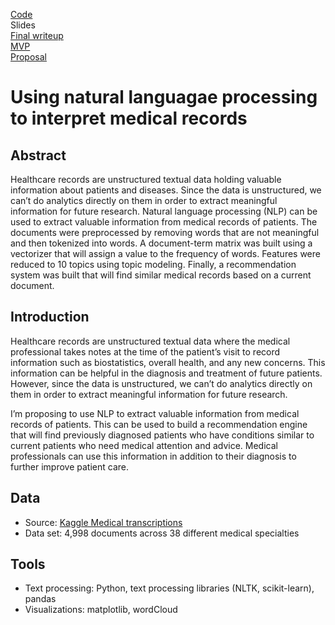 [Code](https://github.com/lee-jin81/metis_project_5_nlp/tree/main/Code_nlp) <br>
Slides <br>
[Final writeup](https://github.com/lee-jin81/metis_project_5_nlp/blob/main/writeup_nlp.pdf) <br>
[MVP](https://github.com/lee-jin81/metis_project_5_nlp/blob/main/nlp_mvp.md) <br>
[Proposal](https://github.com/lee-jin81/metis_project_5_nlp/blob/main/nlp_proposal.pdf) <br>

# Using natural languagae processing to interpret medical records

## Abstract
Healthcare records are unstructured textual data holding valuable information about patients and diseases. Since the data is unstructured, we can’t do analytics directly on them in order to extract meaningful information for future research. Natural language processing (NLP) can be used to extract valuable information from medical records of patients. The documents were preprocessed by removing words that are not meaningful and then tokenized into words. A document-term matrix was built using a vectorizer that will assign a value to the frequency of words. Features were reduced to 10 topics using topic modeling. Finally, a recommendation system was built that will find similar medical records based on a current document.

## Introduction
Healthcare records are unstructured textual data where the medical professional takes notes at the time of the patient’s visit to record information such as biostatistics, overall health, and any new concerns. This information can be helpful in the diagnosis and treatment of future patients.  However, since the data is unstructured, we can’t do analytics directly on them in order to extract meaningful information for future research. 

I’m proposing to use NLP to extract valuable information from medical records of patients. This can be used to build a recommendation engine that will find previously diagnosed patients who have conditions similar to current patients who need medical attention and advice.  Medical professionals can use this information in addition to their diagnosis to further improve patient care. 

## Data
* Source: [Kaggle Medical transcriptions](https://www.kaggle.com/datasets/tboyle10/medicaltranscriptions)
* Data set: 4,998 documents across 38 different medical specialties

## Tools
* Text processing: Python, text processing libraries (NLTK, scikit-learn), pandas
* Visualizations: matplotlib, wordCloud

